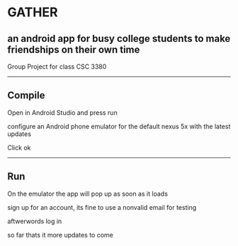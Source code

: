 # GATHER
## an android app for busy college students to make friendships on their own time
Group Project for class CSC 3380

___
## Compile

Open in Android Studio and press run

configure an Android phone emulator for the default nexus 5x with the latest updates 

Click ok

___
## Run

On the emulator the app will pop up as soon as it loads

sign up for an account, its fine to use a nonvalid email for testing

aftwerwords log in

so far thats it more updates to come

